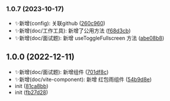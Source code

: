 ## <small>1.0.7 (2023-10-17)</small>

* ✨新增(config): 关联github ([260c960](https://github.com/2401345934/vue3-alan-vite-component/commit/260c960))
* ✨新增(doc/工作工具): 新增了公用方法 ([f68d3cb](https://github.com/2401345934/vue3-alan-vite-component/commit/f68d3cb))
* ✨新增(doc/面试题): 新增 useToggleFullscreen 方法 ([abe08b8](https://github.com/2401345934/vue3-alan-vite-component/commit/abe08b8))



## 1.0.0 (2022-12-11)

* ✨新增(doc/面试题): 新增组件 ([701df8c](https://github.com/2401345934/vue3-alan-vite-component/commit/701df8c))
* ✨新增(doc/vite-component): 新增 红包雨组件 ([54b9d8e](https://github.com/2401345934/vue3-alan-vite-component/commit/54b9d8e))
* init ([81ca8bb](https://github.com/2401345934/vue3-alan-vite-component/commit/81ca8bb))
* init ([fb27d28](https://github.com/2401345934/vue3-alan-vite-component/commit/fb27d28))



